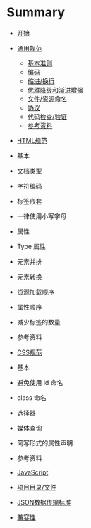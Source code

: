 # Summary

* [开始](README.md)
* [通用规范](common.md)
	* [基本准则](common.html#理想)
	* [编码](common.md#编码)
	* [缩进/换行](common.md#缩进/换行)
	* [优雅降级和渐进增强](common.md#优雅降级和渐进增强)
	* [文件/资源命名](common.md#文件/资源命名)
	* [协议](common.md#协议)
	* [代码检查/验证](common.md#代码检查/验证)
	* [参考资料](common.md#参考资料)

* [HTML规范](html.md)
* 基本
* 文档类型
* 字符编码
* 标签嵌套
* 一律使用小写字母
* 属性
* Type 属性
* 元素并排
* 元素转换
* 资源加载顺序
* 属性顺序
* 减少标签的数量
* 参考资料
* [CSS规范](css.md)
* 基本
* 避免使用 id 命名
* class 命名
* 选择器
* 媒体查询
* 简写形式的属性声明
* 参考资料
* [JavaScript](javascript.md)
* [项目目录/文件](folder.md)
* [JSON数据传输标准](json.md)
* [兼容性](compatible.md)
